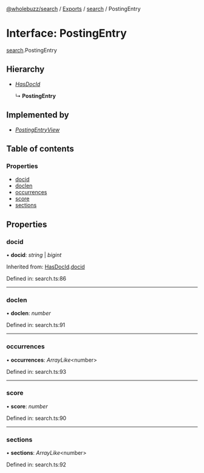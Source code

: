 [@wholebuzz/search](../README.md) / [Exports](../modules.md) / [search](../modules/search.md) / PostingEntry

# Interface: PostingEntry

[search](../modules/search.md).PostingEntry

## Hierarchy

- [*HasDocId*](search.hasdocid.md)

  ↳ **PostingEntry**

## Implemented by

- [*PostingEntryView*](../classes/posting.postingentryview.md)

## Table of contents

### Properties

- [docid](search.postingentry.md#docid)
- [doclen](search.postingentry.md#doclen)
- [occurrences](search.postingentry.md#occurrences)
- [score](search.postingentry.md#score)
- [sections](search.postingentry.md#sections)

## Properties

### docid

• **docid**: *string* \| *bigint*

Inherited from: [HasDocId](search.hasdocid.md).[docid](search.hasdocid.md#docid)

Defined in: search.ts:86

___

### doclen

• **doclen**: *number*

Defined in: search.ts:91

___

### occurrences

• **occurrences**: *ArrayLike*<number\>

Defined in: search.ts:93

___

### score

• **score**: *number*

Defined in: search.ts:90

___

### sections

• **sections**: *ArrayLike*<number\>

Defined in: search.ts:92
